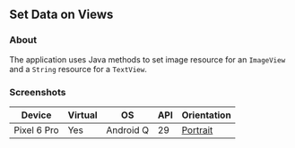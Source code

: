 ## Set Data on Views

### About

The application uses Java methods to set image resource for an ```ImageView``` and a ```String``` resource for a ```TextView```.

### Screenshots

| Device | Virtual | OS | API | Orientation |
| --- | --- | --- | --- | --- |
| Pixel 6 Pro | Yes | Android Q | 29 | [Portrait](https://user-images.githubusercontent.com/122201501/225685922-633b60f0-fcfb-43e9-9f5d-52c3c61b747b.png) |
